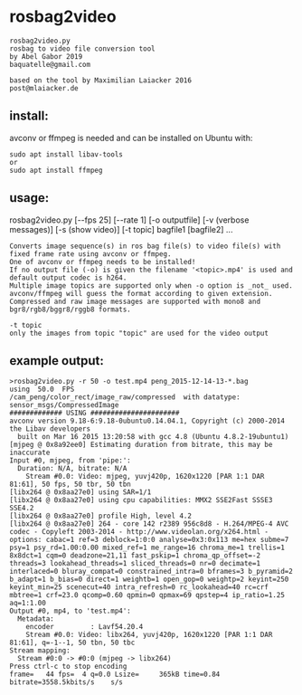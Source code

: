 # rosbag2video

    rosbag2video.py
    rosbag to video file conversion tool
    by Abel Gabor 2019
    baquatelle@gmail.com

    based on the tool by Maximilian Laiacker 2016
    post@mlaiacker.de

## install:

avconv or ffmpeg is needed and can be installed on Ubuntu with:

    sudo apt install libav-tools
    or
    sudo apt install ffmpeg



## usage:
rosbag2video.py [--fps 25] [--rate 1] [-o outputfile] [-v (verbose messages)] [-s (show video)] [-t topic] bagfile1 [bagfile2] ...

    Converts image sequence(s) in ros bag file(s) to video file(s) with fixed frame rate using avconv or ffmpeg.
    One of avconv or ffmpeg needs to be installed!
    If no output file (-o) is given the filename '<topic>.mp4' is used and default output codec is h264.
    Multiple image topics are supported only when -o option is _not_ used.
    avconv/ffmpeg will guess the format according to given extension.
    Compressed and raw image messages are supported with mono8 and bgr8/rgb8/bggr8/rggb8 formats.

    -t topic
    only the images from topic "topic" are used for the video output

## example output:

    >rosbag2video.py -r 50 -o test.mp4 peng_2015-12-14-13-*.bag
    using  50.0  FPS
    /cam_peng/color_rect/image_raw/compressed  with datatype: sensor_msgs/CompressedImage
    ############# USING ######################
    avconv version 9.18-6:9.18-0ubuntu0.14.04.1, Copyright (c) 2000-2014 the Libav developers
      built on Mar 16 2015 13:20:58 with gcc 4.8 (Ubuntu 4.8.2-19ubuntu1)
    [mjpeg @ 0x8a92ee0] Estimating duration from bitrate, this may be inaccurate
    Input #0, mjpeg, from 'pipe:':
      Duration: N/A, bitrate: N/A
        Stream #0.0: Video: mjpeg, yuvj420p, 1620x1220 [PAR 1:1 DAR 81:61], 50 fps, 50 tbr, 50 tbn
    [libx264 @ 0x8aa27e0] using SAR=1/1
    [libx264 @ 0x8aa27e0] using cpu capabilities: MMX2 SSE2Fast SSSE3 SSE4.2
    [libx264 @ 0x8aa27e0] profile High, level 4.2
    [libx264 @ 0x8aa27e0] 264 - core 142 r2389 956c8d8 - H.264/MPEG-4 AVC codec - Copyleft 2003-2014 - http://www.videolan.org/x264.html - options: cabac=1 ref=3 deblock=1:0:0 analyse=0x3:0x113 me=hex subme=7 psy=1 psy_rd=1.00:0.00 mixed_ref=1 me_range=16 chroma_me=1 trellis=1 8x8dct=1 cqm=0 deadzone=21,11 fast_pskip=1 chroma_qp_offset=-2 threads=3 lookahead_threads=1 sliced_threads=0 nr=0 decimate=1 interlaced=0 bluray_compat=0 constrained_intra=0 bframes=3 b_pyramid=2 b_adapt=1 b_bias=0 direct=1 weightb=1 open_gop=0 weightp=2 keyint=250 keyint_min=25 scenecut=40 intra_refresh=0 rc_lookahead=40 rc=crf mbtree=1 crf=23.0 qcomp=0.60 qpmin=0 qpmax=69 qpstep=4 ip_ratio=1.25 aq=1:1.00
    Output #0, mp4, to 'test.mp4':
      Metadata:
        encoder         : Lavf54.20.4
        Stream #0.0: Video: libx264, yuvj420p, 1620x1220 [PAR 1:1 DAR 81:61], q=-1--1, 50 tbn, 50 tbc
    Stream mapping:
      Stream #0:0 -> #0:0 (mjpeg -> libx264)
    Press ctrl-c to stop encoding
    frame=   44 fps=  4 q=0.0 Lsize=     365kB time=0.84 bitrate=3558.5kbits/s    s/s    
